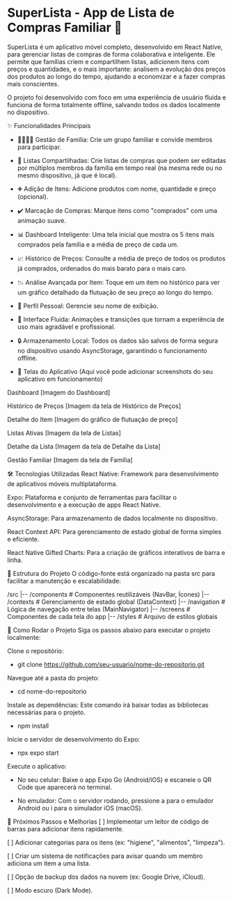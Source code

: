 # SuperLista - App de Lista de Compras Familiar 🛒


SuperLista é um aplicativo móvel completo, desenvolvido em React Native, para gerenciar listas de compras de forma colaborativa e inteligente. Ele permite que famílias criem e compartilhem listas, adicionem itens com preços e quantidades, e o mais importante: analisem a evolução dos preços dos produtos ao longo do tempo, ajudando a economizar e a fazer compras mais conscientes.

O projeto foi desenvolvido com foco em uma experiência de usuário fluida e funciona de forma totalmente offline, salvando todos os dados localmente no dispositivo.

✨ Funcionalidades Principais
* 👨‍👩‍👧‍👦 Gestão de Família: Crie um grupo familiar e convide membros para participar.

* 🛒 Listas Compartilhadas: Crie listas de compras que podem ser editadas por múltiplos membros da família em tempo real (na mesma rede ou no mesmo dispositivo, já que é local).

* ➕ Adição de Itens: Adicione produtos com nome, quantidade e preço (opcional).

* ✔️ Marcação de Compras: Marque itens como "comprados" com uma animação suave.

* 📊 Dashboard Inteligente: Uma tela inicial que mostra os 5 itens mais comprados pela família e a média de preço de cada um.

* 📈 Histórico de Preços: Consulte a média de preço de todos os produtos já comprados, ordenados do mais barato para o mais caro.

* 📉 Análise Avançada por Item: Toque em um item no histórico para ver um gráfico detalhado da flutuação de seu preço ao longo do tempo.

* 👤 Perfil Pessoal: Gerencie seu nome de exibição.

* 📱 Interface Fluida: Animações e transições que tornam a experiência de uso mais agradável e profissional.

* 🔒 Armazenamento Local: Todos os dados são salvos de forma segura no dispositivo usando AsyncStorage, garantindo o funcionamento offline.

* 📸 Telas do Aplicativo
(Aqui você pode adicionar screenshots do seu aplicativo em funcionamento)

Dashboard [Imagem do Dashboard]

Histórico de Preços [Imagem da tela de Histórico de Preços]

Detalhe do Item [Imagem do gráfico de flutuação de preço]

Listas Ativas [Imagem da tela de Listas]

Detalhe da Lista [Imagem da tela de Detalhe da Lista]

Gestão Familiar [Imagem da tela de Família]




🛠️ Tecnologias Utilizadas
React Native: Framework para desenvolvimento de aplicativos móveis multiplataforma.

Expo: Plataforma e conjunto de ferramentas para facilitar o desenvolvimento e a execução de apps React Native.

AsyncStorage: Para armazenamento de dados localmente no dispositivo.

React Context API: Para gerenciamento de estado global de forma simples e eficiente.

React Native Gifted Charts: Para a criação de gráficos interativos de barra e linha.

📂 Estrutura do Projeto
O código-fonte está organizado na pasta src para facilitar a manutenção e escalabilidade:

/src
|-- /components     # Componentes reutilizáveis (NavBar, Ícones)
|-- /contexts       # Gerenciamento de estado global (DataContext)
|-- /navigation     # Lógica de navegação entre telas (MainNavigator)
|-- /screens        # Componentes de cada tela do app
|-- /styles         # Arquivo de estilos globais 

🚀 Como Rodar o Projeto
Siga os passos abaixo para executar o projeto localmente:

Clone o repositório:

- git clone https://github.com/seu-usuario/nome-do-repositorio.git

Navegue até a pasta do projeto:

- cd nome-do-repositorio

Instale as dependências:
Este comando irá baixar todas as bibliotecas necessárias para o projeto.

- npm install

Inicie o servidor de desenvolvimento do Expo:

- npx expo start

Execute o aplicativo:

- No seu celular: Baixe o app Expo Go (Android/iOS) e escaneie o QR Code que aparecerá no terminal.

- No emulador: Com o servidor rodando, pressione a para o emulador Android ou i para o simulador iOS (macOS).

🔮 Próximos Passos e Melhorias
[ ] Implementar um leitor de código de barras para adicionar itens rapidamente.

[ ] Adicionar categorias para os itens (ex: "higiene", "alimentos", "limpeza").

[ ] Criar um sistema de notificações para avisar quando um membro adiciona um item a uma lista.

[ ] Opção de backup dos dados na nuvem (ex: Google Drive, iCloud).

[ ] Modo escuro (Dark Mode).
